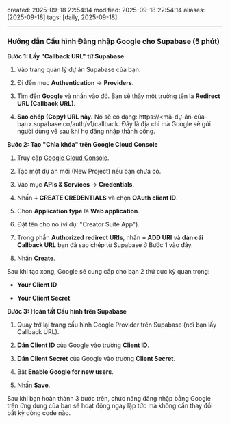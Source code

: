 created: 2025-09-18 22:54:14
modified: 2025-09-18 22:54:14
aliases: [2025-09-18]
tags: [daily, 2025-09-18]

---



### **Hướng dẫn Cấu hình Đăng nhập Google cho Supabase (5 phút)**

**Bước 1: Lấy "Callback URL" từ Supabase**

1. Vào trang quản lý dự án Supabase của bạn.
    
2. Đi đến mục **Authentication** -> **Providers**.
    
3. Tìm đến **Google** và nhấn vào đó. Bạn sẽ thấy một trường tên là **Redirect URL (Callback URL)**.
    
4. **Sao chép (Copy) URL này.** Nó sẽ có dạng: https://<mã-dự-án-của-bạn>.supabase.co/auth/v1/callback. Đây là địa chỉ mà Google sẽ gửi người dùng về sau khi họ đăng nhập thành công.
    

**Bước 2: Tạo "Chìa khóa" trên Google Cloud Console**

1. Truy cập [Google Cloud Console](https://www.google.com/url?sa=E&q=https%3A%2F%2Fconsole.cloud.google.com%2F).
    
2. Tạo một dự án mới (New Project) nếu bạn chưa có.
    
3. Vào mục **APIs & Services** -> **Credentials**.
    
4. Nhấn **+ CREATE CREDENTIALS** và chọn **OAuth client ID**.
    
5. Chọn **Application type** là **Web application**.
    
6. Đặt tên cho nó (ví dụ: "Creator Suite App").
    
7. Trong phần **Authorized redirect URIs**, nhấn **+ ADD URI** và **dán cái Callback URL** bạn đã sao chép từ Supabase ở Bước 1 vào đây.
    
8. Nhấn **Create**.
    

Sau khi tạo xong, Google sẽ cung cấp cho bạn 2 thứ cực kỳ quan trọng:

- **Your Client ID**
    
- **Your Client Secret**
    

**Bước 3: Hoàn tất Cấu hình trên Supabase**

1. Quay trở lại trang cấu hình Google Provider trên Supabase (nơi bạn lấy Callback URL).
    
2. **Dán Client ID** của Google vào trường **Client ID**.
    
3. **Dán Client Secret** của Google vào trường **Client Secret**.
    
4. Bật **Enable Google for new users**.
    
5. Nhấn **Save**.
    

Sau khi bạn hoàn thành 3 bước trên, chức năng đăng nhập bằng Google trên ứng dụng của bạn sẽ hoạt động ngay lập tức mà không cần thay đổi bất kỳ dòng code nào.


















